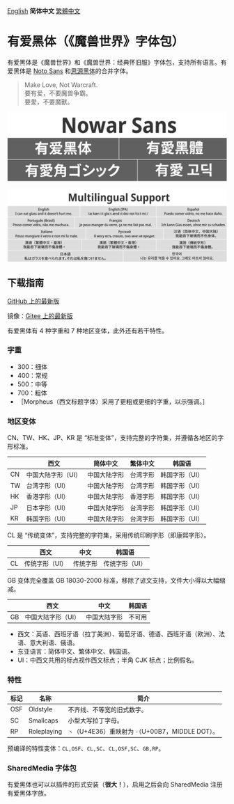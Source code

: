 [English](README.md) **简体中文** [繁體中文](README-Hant.md)

# 有爱黑体（《魔兽世界》字体包）

有爱黑体是《魔兽世界》和《魔兽世界：经典怀旧服》字体包，支持所有语言。有爱黑体是 [Noto Sans](https://github.com/googlei18n/noto-fonts) 和[思源黑体](https://github.com/adobe-fonts/source-han-sans)的合并字体。

> Make Love, Not Warcraft.<br>
> 要有爱，不要魔兽争霸。<br>
> 要愛，不要魔獸。

![有爱黑体](poster/heading.png)

![多语言支持](poster/multilingual.png)

## 下载指南

[GitHub 上的最新版](https://github.com/nowar-fonts/Nowar-Sans/releases)

镜像：[Gitee 上的最新版](https://gitee.com/nowar-fonts/Nowar-Sans/releases)

有爱黑体有 4 种字重和 7 种地区变体，此外还有若干特性。

### 字重

* 300：细体
* 400：常规
* 500：中等
* 700：粗体
* ［Morpheus（西文标题字体）采用了更粗或更细的字重，以示强调。］

### 地区变体

CN、TW、HK、JP、KR 是 “标准变体”，支持完整的字符集，并遵循各地区的字形标准。

|    | 西文              | 简体中文     | 繁体中文 | 韩国语        |
| -- | ----------------- | ------------ | -------- | ------------- |
| CN | 中国大陆字形（UI）| 中国大陆字形 | 台湾字形 | 韩国字形（UI）|
| TW | 台湾字形（UI）    | 中国大陆字形 | 台湾字形 | 韩国字形（UI）|
| HK | 香港字形（UI）    | 中国大陆字形 | 香港字形 | 韩国字形（UI）|
| JP | 日本字形（UI）    | 中国大陆字形 | 台湾字形 | 韩国字形（UI）|
| KR | 韩国字形（UI）    | 中国大陆字形 | 台湾字形 | 韩国字形（UI）|

CL 是 “传统变体”，支持完整的字符集，采用传统印刷字形（即康熙字形）。

|     | 西文          | 中文     | 韩国语        |
| --- | ------------- | -------- | ------------- |
| CL  | 传统字形（UI）| 传统字形 | 传统字形（UI）|

GB 变体完全覆盖 GB 18030-2000 标准，移除了谚文支持，文件大小得以大幅缩减。

|    | 西文              | 中文         | 韩国语 |
| -- | ----------------- | ------------ | ------ |
| GB | 中国大陆字形（UI）| 中国大陆字形 | 不可用 |

* 西文：英语、西班牙语（拉丁美洲）、葡萄牙语、德语、西班牙语（欧洲）、法语、意大利语、俄语。
* 东亚语言：简体中文、繁体中文、韩国语。
* UI：中西文共用的标点视作西文标点；半角 CJK 标点；比例假名。

### 特性

| 标记 | 名称        | 简介                                              |
| ---- | ----------- | ------------------------------------------------- |
| OSF  | Oldstyle    | 不齐线、不等宽的旧式数字。                        |
| SC   | Smallcaps   | 小型大写拉丁字母。                                |
| RP   | Roleplaying | `丶`（U+4E36）重映射为 `·`（U+00B7，MIDDLE DOT）。|

预编译的特性变体：`CL,OSF`、`CL,SC`、`CL,OSF,SC`、`GB,RP`。

### SharedMedia 字体包

有爱黑体也可以以插件的形式安装（**很大！**），启用之后会向 SharedMedia 注册有爱黑体字族。
